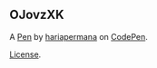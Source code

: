 OJovzXK
-------


A [Pen](https://codepen.io/hariapermana/pen/OJovzXK) by [hariapermana](https://codepen.io/hariapermana) on [CodePen](https://codepen.io).

[License](https://codepen.io/license/pen/OJovzXK).